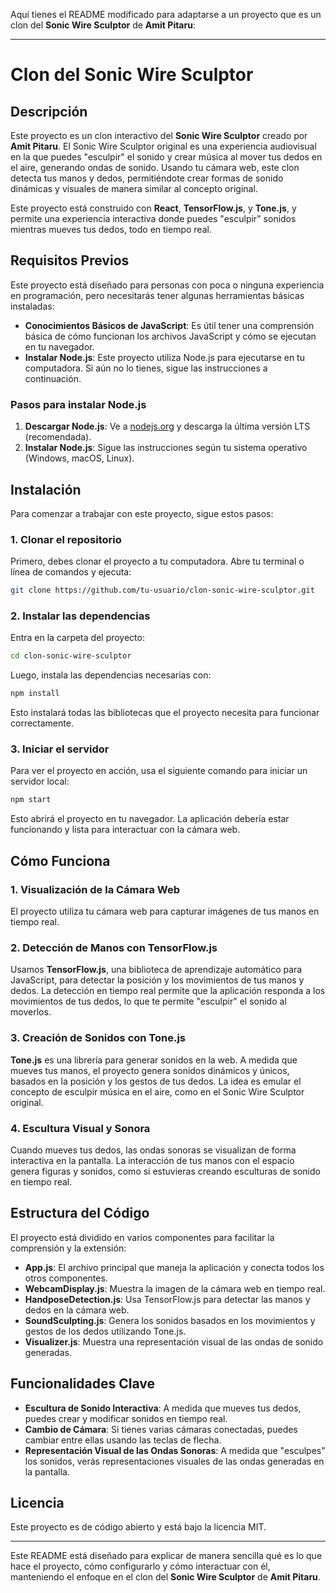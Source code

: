 Aquí tienes el README modificado para adaptarse a un proyecto que es un clon del **Sonic Wire Sculptor** de **Amit Pitaru**:

---

# Clon del Sonic Wire Sculptor

## Descripción

Este proyecto es un clon interactivo del **Sonic Wire Sculptor** creado por **Amit Pitaru**. El Sonic Wire Sculptor original es una experiencia audiovisual en la que puedes "esculpir" el sonido y crear música al mover tus dedos en el aire, generando ondas de sonido. Usando tu cámara web, este clon detecta tus manos y dedos, permitiéndote crear formas de sonido dinámicas y visuales de manera similar al concepto original.

Este proyecto está construido con **React**, **TensorFlow.js**, y **Tone.js**, y permite una experiencia interactiva donde puedes "esculpir" sonidos mientras mueves tus dedos, todo en tiempo real.

## Requisitos Previos

Este proyecto está diseñado para personas con poca o ninguna experiencia en programación, pero necesitarás tener algunas herramientas básicas instaladas:

- **Conocimientos Básicos de JavaScript**: Es útil tener una comprensión básica de cómo funcionan los archivos JavaScript y cómo se ejecutan en tu navegador.
- **Instalar Node.js**: Este proyecto utiliza Node.js para ejecutarse en tu computadora. Si aún no lo tienes, sigue las instrucciones a continuación.

### Pasos para instalar Node.js

1. **Descargar Node.js**: Ve a [nodejs.org](https://nodejs.org/) y descarga la última versión LTS (recomendada).
2. **Instalar Node.js**: Sigue las instrucciones según tu sistema operativo (Windows, macOS, Linux).

## Instalación

Para comenzar a trabajar con este proyecto, sigue estos pasos:

### 1. Clonar el repositorio

Primero, debes clonar el proyecto a tu computadora. Abre tu terminal o línea de comandos y ejecuta:

```bash
git clone https://github.com/tu-usuario/clon-sonic-wire-sculptor.git
```

### 2. Instalar las dependencias

Entra en la carpeta del proyecto:

```bash
cd clon-sonic-wire-sculptor
```

Luego, instala las dependencias necesarias con:

```bash
npm install
```

Esto instalará todas las bibliotecas que el proyecto necesita para funcionar correctamente.

### 3. Iniciar el servidor

Para ver el proyecto en acción, usa el siguiente comando para iniciar un servidor local:

```bash
npm start
```

Esto abrirá el proyecto en tu navegador. La aplicación debería estar funcionando y lista para interactuar con la cámara web.

## Cómo Funciona

### 1. **Visualización de la Cámara Web**

El proyecto utiliza tu cámara web para capturar imágenes de tus manos en tiempo real.

### 2. **Detección de Manos con TensorFlow.js**

Usamos **TensorFlow.js**, una biblioteca de aprendizaje automático para JavaScript, para detectar la posición y los movimientos de tus manos y dedos. La detección en tiempo real permite que la aplicación responda a los movimientos de tus dedos, lo que te permite "esculpir" el sonido al moverlos.

### 3. **Creación de Sonidos con Tone.js**

**Tone.js** es una librería para generar sonidos en la web. A medida que mueves tus manos, el proyecto genera sonidos dinámicos y únicos, basados en la posición y los gestos de tus dedos. La idea es emular el concepto de esculpir música en el aire, como en el Sonic Wire Sculptor original.

### 4. **Escultura Visual y Sonora**

Cuando mueves tus dedos, las ondas sonoras se visualizan de forma interactiva en la pantalla. La interacción de tus manos con el espacio genera figuras y sonidos, como si estuvieras creando esculturas de sonido en tiempo real.

## Estructura del Código

El proyecto está dividido en varios componentes para facilitar la comprensión y la extensión:

- **App.js**: El archivo principal que maneja la aplicación y conecta todos los otros componentes.
- **WebcamDisplay.js**: Muestra la imagen de la cámara web en tiempo real.
- **HandposeDetection.js**: Usa TensorFlow.js para detectar las manos y dedos en la cámara web.
- **SoundSculpting.js**: Genera los sonidos basados en los movimientos y gestos de los dedos utilizando Tone.js.
- **Visualizer.js**: Muestra una representación visual de las ondas de sonido generadas.

## Funcionalidades Clave

- **Escultura de Sonido Interactiva**: A medida que mueves tus dedos, puedes crear y modificar sonidos en tiempo real.
- **Cambio de Cámara**: Si tienes varias cámaras conectadas, puedes cambiar entre ellas usando las teclas de flecha.
- **Representación Visual de las Ondas Sonoras**: A medida que "esculpes" los sonidos, verás representaciones visuales de las ondas generadas en la pantalla.


## Licencia

Este proyecto es de código abierto y está bajo la licencia MIT.

---

Este README está diseñado para explicar de manera sencilla qué es lo que hace el proyecto, cómo configurarlo y cómo interactuar con él, manteniendo el enfoque en el clon del **Sonic Wire Sculptor** de **Amit Pitaru**.
